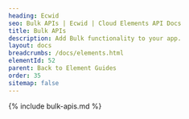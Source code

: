```yaml
---
heading: Ecwid
seo: Bulk APIs | Ecwid | Cloud Elements API Docs
title: Bulk APIs
description: Add Bulk functionality to your app.
layout: docs
breadcrumbs: /docs/elements.html
elementId: 52
parent: Back to Element Guides
order: 35
sitemap: false
---
```


{% include bulk-apis.md %}
